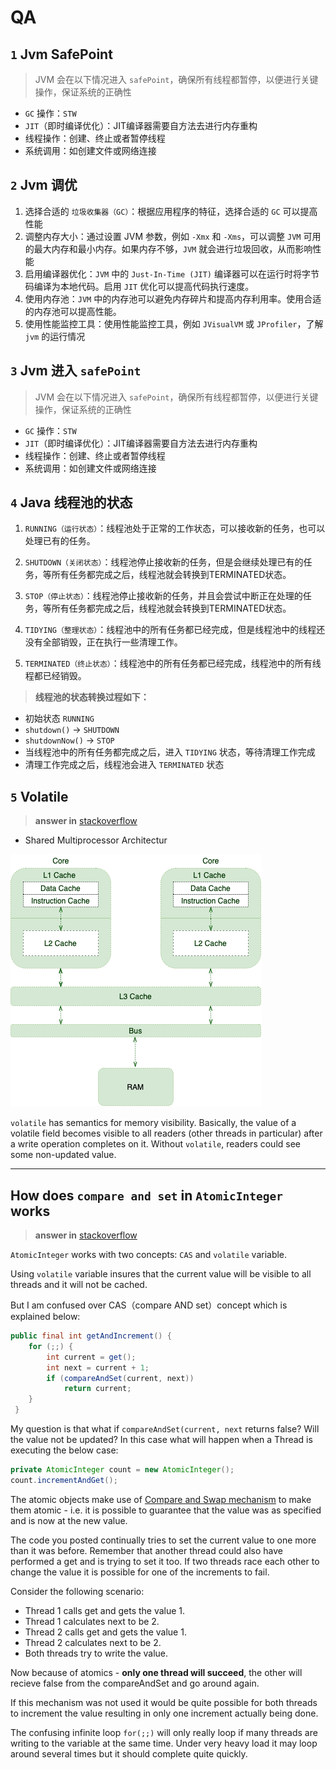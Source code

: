 # QA

## `1` Jvm SafePoint

> JVM 会在以下情况进入 `safePoint`，确保所有线程都暂停，以便进行关键操作，保证系统的正确性

- `GC` 操作：`STW`
- `JIT`（即时编译优化）：JIT编译器需要自方法去进行内存重构
- 线程操作：创建、终止或者暂停线程
- 系统调用：如创建文件或网络连接

## `2` Jvm 调优

1. 选择合适的 `垃圾收集器（GC）`：根据应用程序的特征，选择合适的 `GC` 可以提高性能
2. 调整内存大小：通过设置 JVM 参数，例如 `-Xmx` 和 `-Xms`，可以调整 `JVM` 可用的最大内存和最小内存。如果内存不够，`JVM` 就会进行垃圾回收，从而影响性能
3. 启用编译器优化：`JVM` 中的 `Just-In-Time (JIT)` 编译器可以在运行时将字节码编译为本地代码。启用 `JIT` 优化可以提高代码执行速度。
4. 使用内存池：`JVM` 中的内存池可以避免内存碎片和提高内存利用率。使用合适的内存池可以提高性能。
5. 使用性能监控工具：使用性能监控工具，例如 `JVisualVM` 或 `JProfiler`，了解 `jvm` 的运行情况

## `3` Jvm 进入 `safePoint`

> JVM 会在以下情况进入 `safePoint`，确保所有线程都暂停，以便进行关键操作，保证系统的正确性

- `GC` 操作：`STW`
- `JIT`（即时编译优化）：JIT编译器需要自方法去进行内存重构
- 线程操作：创建、终止或者暂停线程
- 系统调用：如创建文件或网络连接

## `4` Java 线程池的状态

1. `RUNNING（运行状态）`：线程池处于正常的工作状态，可以接收新的任务，也可以处理已有的任务。

2. `SHUTDOWN（关闭状态）`：线程池停止接收新的任务，但是会继续处理已有的任务，等所有任务都完成之后，线程池就会转换到TERMINATED状态。

3. `STOP（停止状态）`：线程池停止接收新的任务，并且会尝试中断正在处理的任务，等所有任务都完成之后，线程池就会转换到TERMINATED状态。

4. `TIDYING（整理状态）`：线程池中的所有任务都已经完成，但是线程池中的线程还没有全部销毁，正在执行一些清理工作。

5. `TERMINATED（终止状态）`：线程池中的所有任务都已经完成，线程池中的所有线程都已经销毁。

> **线程池的状态转换过程如下：**

- 初始状态 `RUNNING`
- `shutdown()` -> `SHUTDOWN`
- `shutdownNow()` -> `STOP`
- 当线程池中的所有任务都完成之后，进入 `TIDYING` 状态，等待清理工作完成
- 清理工作完成之后，线程池会进入 `TERMINATED` 状态

## `5` Volatile

> **answer in** [stackoverflow](https://stackoverflow.com/questions/106591/what-is-the-volatile-keyword-useful-for)

- Shared Multiprocessor Architectur

![](img/cpu.webp)

`volatile` has semantics for memory visibility. Basically, the value of a volatile field becomes visible to all readers (other threads in particular) after a write operation completes on it. Without `volatile`, readers could see some non-updated value.

___

## How does  `compare and set` in `AtomicInteger` works

>  **answer in** [stackoverflow](https://stackoverflow.com/questions/32634280/how-does-compare-and-set-in-atomicinteger-works)

`AtomicInteger` works with two concepts: `CAS` and `volatile` variable.

Using `volatile` variable insures that the current value will be visible to all threads and it will not be cached.

But I am confused over CAS（compare AND set）concept which is explained below:

```java
public final int getAndIncrement() {
    for (;;) {
        int current = get();
        int next = current + 1;
        if (compareAndSet(current, next))
            return current;
    }
 }
```

My question is that what if `compareAndSet(current, next` returns false? Will the value not be updated? In this case what will happen when a Thread is executing the below case:

```java
private AtomicInteger count = new AtomicInteger();
count.incrementAndGet();
```


The atomic objects make use of [Compare and Swap mechanism](https://www.wikiwand.com/en/Compare-and-swap) to make them atomic - i.e. it is possible to guarantee that the value was as specified and is now at the new value.

The code you posted continually tries to set the current value to one more than it was before. Remember that another thread could also have performed a get and is trying to set it too. If two threads race each other to change the value it is possible for one of the increments to fail.

Consider the following scenario:

- Thread 1 calls get and gets the value 1.
- Thread 1 calculates next to be 2.
- Thread 2 calls get and gets the value 1.
- Thread 2 calculates next to be 2.
- Both threads try to write the value.

Now because of atomics - **only one thread will succeed**, the other will recieve false from the compareAndSet and go around again.

If this mechanism was not used it would be quite possible for both threads to increment the value resulting in only one increment actually being done.

The confusing infinite loop `for(;;)` will only really loop if many threads are writing to the variable at the same time. Under very heavy load it may loop around several times but it should complete quite quickly.

